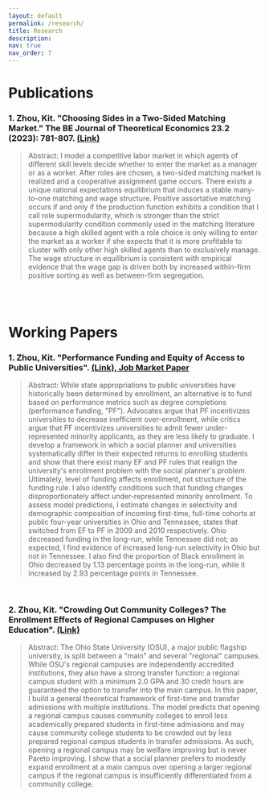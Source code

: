 ```yaml
---
layout: default
permalink: /research/
title: Research
description: 
nav: true
nav_order: 7
---
```


# Publications

### 1. Zhou, Kit. "Choosing Sides in a Two-Sided Matching Market." The BE Journal of Theoretical Economics 23.2 (2023): 781-807. [(Link)](https://doi.org/10.1515/bejte-2022-0126)

> Abstract: I model a competitive labor market in which agents of different skill levels decide whether to enter the market as a manager or as a worker. After roles are chosen, a two-sided matching market is realized and a cooperative assignment game occurs. There exists a unique rational expectations equilibrium that induces a stable many-to-one matching and wage structure. Positive assortative matching occurs if and only if the production function exhibits a condition that I call role supermodularity, which is stronger than the strict supermodularity condition commonly used in the matching literature because a high skilled agent with a role choice is only willing to enter the market as a worker if she expects that it is more profitable to cluster with only other high skilled agents than to exclusively manage. The wage structure in equilibrium is consistent with empirical evidence that the wage gap is driven both by increased within-firm positive sorting as well as between-firm segregation.

<br>
<Br>

# Working Papers

### 1. Zhou, Kit.  "Performance Funding and Equity of Access to Public Universities". [(Link), Job Market Paper]()

> Abstract: While state appropriations to public universities have historically been determined by enrollment, an alternative is to fund based on performance metrics such as degree completions (performance funding, "PF"). Advocates argue that PF incentivizes universities to decrease inefficient over-enrollment, while critics argue that PF incentivizes universities to admit fewer under-represented minority applicants, as they are less likely to graduate. I develop a framework in which a social planner and universities systematically differ in their expected returns to enrolling students and show that there exist many EF and PF rules that realign the university's enrollment problem with the social planner's problem. Ultimately, level of funding affects enrollment, not structure of the funding rule. I also identify conditions such that funding changes disproportionately affect under-represented minority enrollment. To assess model predictions, I estimate changes in selectivity and demographic composition of incoming first-time, full-time cohorts at public four-year universities in Ohio and Tennessee, states that switched from EF to PF in 2009 and 2010 respectively. Ohio decreased funding in the long-run, while Tennessee did not; as expected, I find evidence of increased long-run selectivity in Ohio but not in Tennessee. I also find the proportion of Black enrollment in Ohio decreased by 1.13 percentage points in the long-run, while it increased by 2.93 percentage points in Tennessee.

<br>

### 2. Zhou, Kit. "Crowding Out Community Colleges? The Enrollment Effects of Regional Campuses on Higher Education". [(Link)]()

> Abstract: The Ohio State University (OSU), a major public flagship university, is split between a "main" and several "regional" campuses. While OSU's regional campuses are independently accredited institutions, they also have a strong transfer function: a regional campus student with a minimum 2.0 GPA and 30 credit hours are guaranteed the option to transfer into the main campus. In this paper, I build a general theoretical framework of first-time and transfer admissions with multiple institutions. The model predicts that opening a regional campus causes community colleges to enroll less academically prepared students in first-time admissions and may cause community college students to be crowded out by less prepared regional campus students in transfer admissions. As such, opening a regional campus may be welfare improving but is never Pareto improving. I show that a social planner prefers to modestly expand enrollment at a main campus over opening a larger regional campus if the regional campus is insufficiently differentiated from a community college.



